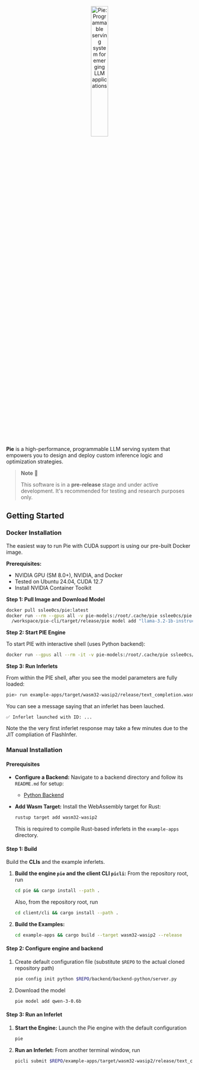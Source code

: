 <div align="center">
  <picture>
    <source media="(prefers-color-scheme: dark)" srcset="https://pie-project.org/img/pie-dark.svg">
    <source media="(prefers-color-scheme: light)" srcset="https://pie-project.org/img/pie-light.svg">
    <img alt="Pie: Programmable serving system for emerging LLM applications"
         src="https://pie-project.org/img/pie-light.svg"
         width="30%">
    <p></p>
  </picture>
</div>


**Pie** is a high-performance, programmable LLM serving system that empowers you to design and deploy custom inference logic and optimization strategies.

> **Note** 🧪
>
> This software is in a **pre-release** stage and under active development. It's recommended for testing and research purposes only.


## Getting Started

### Docker Installation

The easiest way to run Pie with CUDA support is using our pre-built Docker image.

**Prerequisites:**
- NVIDIA GPU (SM 8.0+), NVIDIA, and Docker
- Tested on Ubuntu 24.04, CUDA 12.7
- Install NVIDIA Container Toolkit

**Step 1: Pull Image and Download Model**

```bash
docker pull sslee0cs/pie:latest
docker run --rm --gpus all -v pie-models:/root/.cache/pie sslee0cs/pie:latest \
  /workspace/pie-cli/target/release/pie model add "llama-3.2-1b-instruct"
```

**Step 2: Start PIE Engine**

To start PIE with interactive shell (uses Python backend):
```bash
docker run --gpus all --rm -it -v pie-models:/root/.cache/pie sslee0cs/pie:latest
```

**Step 3: Run Inferlets**

From within the PIE shell, after you see the model parameters are fully loaded:

```bash
pie> run example-apps/target/wasm32-wasip2/release/text_completion.wasm -- --prompt "What is the capital of France?"
```
You can see a message saying that an inferlet has been lauched.
```
✅ Inferlet launched with ID: ...
```
Note the the very first inferlet response may take a few minutes due to the JIT compliation of FlashInfer.

### Manual Installation

#### Prerequisites

- **Configure a Backend:**
  Navigate to a backend directory and follow its `README.md` for setup:
    - [Python Backend](backend/backend-python/README.md)


- **Add Wasm Target:**
  Install the WebAssembly target for Rust:

  ```bash
  rustup target add wasm32-wasip2
  ```
  This is required to compile Rust-based inferlets in the `example-apps` directory.


#### Step 1: Build

Build the **CLIs** and the example inferlets.

1. **Build the engine `pie` and the client CLI `picli`:**
   From the repository root, run

   ```bash
   cd pie && cargo install --path .
   ```

   Also, from the repository root, run
   ```bash
   cd client/cli && cargo install --path .
   ```

2. **Build the Examples:**

   ```bash
   cd example-apps && cargo build --target wasm32-wasip2 --release
   ```

#### Step 2: Configure engine and backend

1. Create default configuration file (substitute `$REPO` to the actual cloned repository path)
   ```bash
   pie config init python $REPO/backend/backend-python/server.py
   ```

2. Download the model
   ```bash
   pie model add qwen-3-0.6b
   ```

#### Step 3: Run an Inferlet

1. **Start the Engine:**
   Launch the Pie engine with the default configuration

   ```bash
   pie
   ```

2. **Run an Inferlet:**
   From another terminal window, run

   ```bash
   picli submit $REPO/example-apps/target/wasm32-wasip2/release/text_completion.wasm -- --prompt "What is the capital of France?"
   ```
